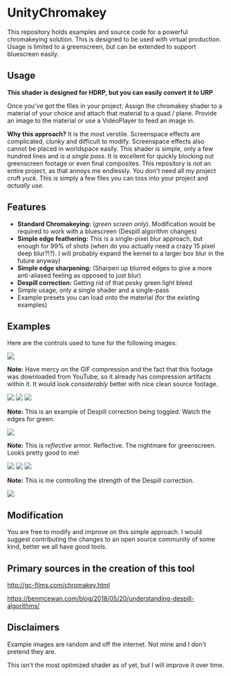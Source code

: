 # UnityChromakey
This repository holds examples and source code for a powerful chromakeying solution. This is designed to be used with virtual production. Usage is limited to a greenscreen, but can be extended to support bluescreen easily.

## Usage
**This shader is designed for HDRP, but you can easily convert it to URP**

Once you've got the files in your project: Assign the chromakey shader to a material of your choice and attach that material to a quad / plane. Provide an image to the material or use a VideoPlayer to feed an image in. 

**Why this approach?** It is the most verstile. Screenspace effects are complicated, clunky and difficult to modify. Screenspace effects also cannot be placed in worldspace easily. This shader is simple, only a few hundred lines and *is a single pass*. It is excellent for quickly blocking out greenscreen footage or even final composites.
This repository is *not* an entire project, as that annoys me endlessly. You don't need all my project cruft *yuck*. This is simply a few files you can toss into your project and *actually use*.

## Features
* **Standard Chromakeying:** (*green screen only*). Modification would be required to work with a bluescreen (Despill algorithm changes)
* **Simple edge feathering:** This is a single-pixel blur approach, but enough for 99% of shots (when do you actually need a crazy 15 pixel deep blur?!?). I will probably expand the kernel to a larger box blur in the future anyway)
* **Simple edge sharpening:** (Sharpen up blurred edges to give a more anti-aliased feeling as opposed to just blur)
* **Despill correction:** Getting rid of that pesky green light bleed
* Simple usage, only a single shader and a single-pass
* Example presets you can load onto the material (for the existing examples)

## Examples

Here are the controls used to tune for the following images:

![](Examples/Images/Controls.png)

**Note:** Have mercy on the GIF compression and the fact that this footage was downloaded from YouTube, so it already has compression artifacts within it. It would look *considerably* better with nice clean source footage.

![](Examples/Images/Shia.gif)
![](Examples/Images/Shia2.gif)
![](Examples/Images/Distant.gif)

**Note:** This is an example of Despill correction being toggled. Watch the edges for green.

![](Examples/Images/Despill.gif)

**Note:** This is *reflective* armor. Reflective. The nightmare for greenscreen. Looks pretty good to me!

![](Examples/Images/ReflectiveArmor.png)
![](Examples/Images/Armorguywithoutchroma.png)
![](Examples/Images/Armorguywithchroma.png)

**Note:** This is me controlling the strength of the Despill correction.

![](Examples/Images/DespillWorstCaseExample.gif)

## Modification
You are free to modify and improve on this simple approach. I would suggest contributing the changes to an open source community of some kind, better we all have good tools.

## Primary sources in the creation of this tool
http://gc-films.com/chromakey.html

https://benmcewan.com/blog/2018/05/20/understanding-despill-algorithms/

## Disclaimers
Example images are random and off the internet. Not mine and I don't pretend they are.

This isn't the most optimized shader as of yet, but I will improve it over time.

